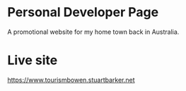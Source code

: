 # Personal Developer Page

A promotional website for my home town back in Australia.

# Live site
https://www.tourismbowen.stuartbarker.net

